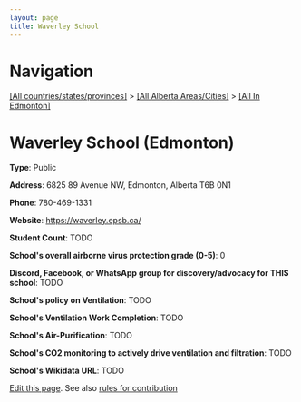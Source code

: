 ```yaml
---
layout: page
title: Waverley School
---
```

# Navigation

[[All countries/states/provinces]](../../..) > [[All Alberta Areas/Cities]](../..) > [[All In Edmonton]](..)

# Waverley School (Edmonton)

**Type**: Public

**Address**: 6825 89 Avenue NW, Edmonton, Alberta T6B 0N1

**Phone**: 780-469-1331

**Website**: <https://waverley.epsb.ca/>

**Student Count**: TODO

**School's overall airborne virus protection grade (0-5)**: 0

**Discord, Facebook, or WhatsApp group for discovery/advocacy for THIS school**: TODO

**School's policy on Ventilation**: TODO

**School's Ventilation Work Completion**: TODO

**School's Air-Purification**: TODO

**School's CO2 monitoring to actively drive ventilation and filtration**: TODO

**School's Wikidata URL**: TODO


[Edit this page](https://github.com/ventilate-schools/AB/edit/main/./Edmonton/Waverley_School.md). See also [rules for contribution](../../../contribution-rules/)